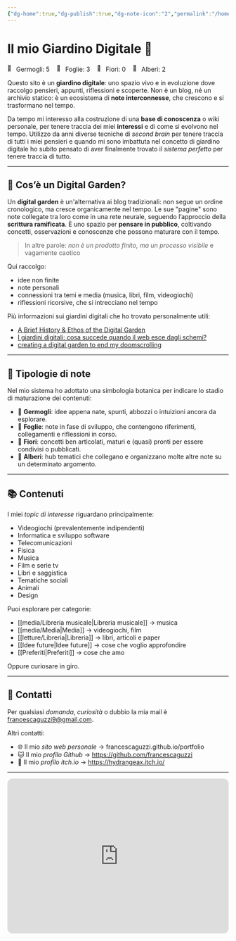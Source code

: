 ```yaml
---
{"dg-home":true,"dg-publish":true,"dg-note-icon":"2","permalink":"/homepage/","tags":["gardenEntry"],"dgPassFrontmatter":true,"noteIcon":"2"}
---
```


# Il mio Giardino Digitale 🌱

<div><span><div class="garden-svg-wrapper"><a title="La fattoria degli animali" href="/letture/libri/la-fattoria-degli-animali" data-icon="default" class="svg-plant" target="_blank" rel="noopener nofollow"></a><a title="L'amica geniale" href="/letture/libri/lamica-geniale" data-icon="1" class="svg-plant" target="_blank" rel="noopener nofollow"></a><a title="Corpi neri e gatti quantistici Storie dagli annali della fisica" href="/letture/libri/corpi-neri-e-gatti-quantistici-storie-dagli-annali-della-fisica" data-icon="1" class="svg-plant" target="_blank" rel="noopener nofollow"></a><a title="Libreria" href="/letture/libreria" data-icon="2" class="svg-plant" target="_blank" rel="noopener nofollow"></a><a title="Incontri ravvicinati del terzo tipo" href="/media/film-e-serie-tv/incontri-ravvicinati-del-terzo-tipo" data-icon="1" class="svg-plant" target="_blank" rel="noopener nofollow"></a><a title="Severance" href="/media/film-e-serie-tv/severance" data-icon="default" class="svg-plant" target="_blank" rel="noopener nofollow"></a><a title="An Awesome Wave - alt‐J" href="/media/musica/an-awesome-wave---altj-" data-icon="default" class="svg-plant" target="_blank" rel="noopener nofollow"></a><a title="Stray" href="/media/videogiochi/stray" data-icon="default" class="svg-plant" target="_blank" rel="noopener nofollow"></a><a title="Libreria musicale" href="/media/libreria-musicale" data-icon="2" class="svg-plant" target="_blank" rel="noopener nofollow"></a><a title="Media" href="/media/media" data-icon="default" class="svg-plant" target="_blank" rel="noopener nofollow"></a></div>
<div class="garden-counts">
  <span><img class="emoji" draggable="false" alt="🌱" src="https://cdn.jsdelivr.net/gh/jdecked/twemoji@15.1.0/assets/svg/1f331.svg" width="16px" height="16px"></span> Germogli: 5 &nbsp;&nbsp;
  <span><img class="emoji" draggable="false" alt="🌿" src="https://cdn.jsdelivr.net/gh/jdecked/twemoji@15.1.0/assets/svg/1f33f.svg" width="16px" height="16px"></span> Foglie: 3 &nbsp;&nbsp;
  <span><img class="emoji" draggable="false" alt="🌸" src="https://cdn.jsdelivr.net/gh/jdecked/twemoji@15.1.0/assets/svg/1f338.svg" width="16px" height="16px"></span> Fiori: 0 &nbsp;&nbsp;
  <span><img class="emoji" draggable="false" alt="🌳" src="https://cdn.jsdelivr.net/gh/jdecked/twemoji@15.1.0/assets/svg/1f333.svg" width="16px" height="16px"></span> Alberi: 2
</div></span></div>

Questo sito è un **giardino digitale**: uno spazio vivo e in evoluzione dove raccolgo pensieri, appunti, riflessioni e scoperte.  Non è un blog, né un archivio statico: è un ecosistema di **note interconnesse**, che crescono e si trasformano nel tempo.

Da tempo mi interesso alla costruzione di una **base di conoscenza** o wiki personale, per tenere traccia dei miei **interessi** e di come si evolvono nel tempo. Utilizzo da anni diverse tecniche di *second brain* per tenere traccia di tutti i miei pensieri e quando mi sono imbattuta nel concetto di giardino digitale ho subito pensato di aver finalmente trovato il *sistema perfetto* per tenere traccia di tutto.

---

##  🌲 Cos’è un Digital Garden?

Un **digital garden** è un'alternativa ai blog tradizionali: non segue un ordine cronologico, ma cresce organicamente nel tempo. Le sue "pagine" sono note collegate tra loro come in una rete neurale, seguendo l’approccio della **scrittura ramificata**. È uno spazio per **pensare in pubblico**, coltivando concetti, osservazioni e conoscenze che possono maturare con il tempo.

> In altre parole: *non è un prodotto finito, ma un processo visibile* e vagamente caotico
 
Qui raccolgo:
- idee non finite
- note personali
- connessioni tra temi e media (musica, libri, film, videogiochi)
- riflessioni ricorsive, che si intrecciano nel tempo

Più informazioni sui giardini digitali che ho trovato personalmente utili:
- [A Brief History & Ethos of the Digital Garden](https://maggieappleton.com/garden-history)
- [I giardini digitali: cosa succede quando il web esce dagli schemi?](https://www.shots.it/news/i-giardini-digitali-cosa-succede-quando-il-web-esce-dagli-schemi)
- [creating a digital garden to end my doomscrolling](https://youtu.be/0tY7Z53QJo8?si=OP31FLIb2XkgQVVX)

---

## 🌿 Tipologie di note

Nel mio sistema ho adottato una simbologia botanica per indicare lo stadio di maturazione dei contenuti:

- 🌱 **Germogli**: idee appena nate, spunti, abbozzi o intuizioni ancora da esplorare.
- 🍃 **Foglie**: note in fase di sviluppo, che contengono riferimenti, collegamenti e riflessioni in corso.
- 🌸 **Fiori**: concetti ben articolati, maturi e (quasi) pronti per essere condivisi o pubblicati.
- 🌳 **Alberi**: hub tematici che collegano e organizzano molte altre note su un determinato argomento.

---

## 📚 Contenuti

I miei *topic di interesse* riguardano principalmente:
- Videogiochi (prevalentemente indipendenti)
- Informatica e sviluppo software
- Telecomunicazioni
- Fisica 
- Musica
- Film e serie tv
- Libri e saggistica
- Tematiche sociali
- Animali
- Design 

Puoi esplorare per categorie:
- [[media/Libreria musicale\|Libreria musicale]] → musica
- [[media/Media\|Media]] → videogiochi, film
- [[letture/Libreria\|Libreria]] → libri, articoli e paper
- [[Idee future\|Idee future]] → cose che voglio approfondire
- [[Preferiti\|Preferiti]] → cose che amo

Oppure curiosare in giro.

---
## 💌 Contatti

Per qualsiasi *domanda*, *curiosità* o dubbio la mia mail è francescaguzzi9@gmail.com. 

Altri contatti:
- 🌐 Il mio *sito web personale* -> francescaguzzi.github.io/portfolio
- 🐱 Il mio *profilo Github* -> https://github.com/francescaguzzi
- 👾 Il mio *profilo itch.io* -> https://hydrangeax.itch.io/

---

<iframe style="border-radius:12px" src="https://open.spotify.com/embed/playlist/1dDPjDQLZRn0uCiyDMbvIY?utm_source=generator" width="100%" height="352" frameBorder="0" allowfullscreen="" allow="autoplay; clipboard-write; encrypted-media; fullscreen; picture-in-picture" loading="lazy"></iframe>

